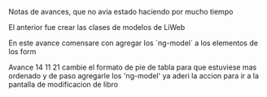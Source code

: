 Notas de avances, que no avia estado haciendo por mucho tiempo

El anterior fue crear las clases de modelos de LiWeb

En este avance comensare con agregar los ´ng-model´ a los elementos de los form

Avance 14 11 21
    cambie el formato de pie de tabla para que estuviese mas ordenado y de paso agregarle los 'ng-model'
    ya aderi la accion para ir a la pantalla de modificacion de libro